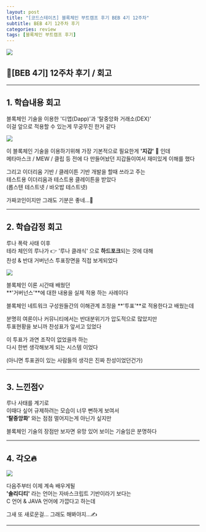 ```yaml
---
layout: post
title: "[코드스테이츠] 블록체인 부트캠프 후기 BEB 4기 12주차"
subtitle: BEB 4기 12주차 후기
categories: review
tags: [블록체인 부트캠프 후기]
---
```


![](https://velog.velcdn.com/images/-__-/post/f8356d11-ea65-4a0c-b03c-ecde9d118a6a/image.png)

## 👛[BEB 4기] 12주차 후기 / 회고

<hr>

## 1. 학습내용 회고

블록체인 기술을 이용한 '디앱(Dapp)'과 '탈중앙화 거래소(DEX)'<br>
이걸 앞으로 적용할 수 있는게 무궁무진 한거 같다

![](https://velog.velcdn.com/images/-__-/post/87c43cc0-1687-4ea5-bf26-834a1154106c/image.png)

이 블록체인 기술을 이용하기위해 가장 기본적으로 필요한게 **'지갑'** 👛 인데<br>
메타마스크 / MEW / 클립 등 전에 다 만들어놨던 지갑들이여서 재미있게 이해를 했다

그리고 이더리움 기반 / 클레이튼 기반 개발을 할때 쓰라고 주는 <br>
테스트용 이더리움과 테스트용 클레이튼을 받았다 <br>
(롭스텐 테스트넷 / 바오밥 테스트넷)

가짜코인이지만 그래도 기분은 좋네...🤣

<hr>

## 2. 학습감정 회고

루나 폭락 사태 이후 <br>
테라 체인의 루나가 👉 '루나 클래식' 으로 **하드포크**되는 것에 대해 <br>
찬성 & 반대 거버넌스 투표장면을 직접 보게되었다

![](https://velog.velcdn.com/images/-__-/post/c8030c70-9168-4031-8104-cc2a46c9b668/image.png)

블록체인 이론 시간때 배웠던 <br>
**'거버넌스'**에 대한 내용을 실제 적용 하는 사례이다

블록체인 네트워크 구성원들간의 이해관계 조정을 **'투표'**로 적용한다고 배웠는데

분명히 여론이나 커뮤니티에서는 반대분위기가 압도적으로 많았지만<br>
투표현황을 보니까 찬성표가 앞서고 있었다

이 투표가 과연 조작이 없었을까 하는<br>
다시 한번 생각해보게 되는 시스템 이었다

(아니면 투표권이 있는 사람들의 생각은 진짜 찬성이었던건가)

<hr>

## 3. 느낀점💡

루나 사태를 계기로<br>
이때다 싶어 규제하려는 모습이 너무 뻔하게 보여서<br>
**'탈중앙화'** 와는 점점 멀어지는게 아닌가 싶지만

블록체인 기술의 장점만 보자면 유망 있어 보이는 기술임은 분명하다

<hr>

## 4. 각오🔥

![](https://velog.velcdn.com/images/-__-/post/b9e255ae-1070-42ef-812d-2139e68856f2/image.png)

다음주부터 이제 계속 배우게될 <br>
**'솔리디티'** 라는 언어는 자바스크립트 기반이라기 보다는<br>
C 언어 & JAVA 언어에 가깝다고 하는데

그새 또 새로운걸... 그래도 해봐야지...✍

---
